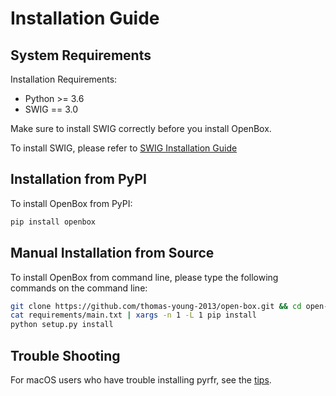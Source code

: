 # Installation Guide

## System Requirements

Installation Requirements:
+ Python >= 3.6
+ SWIG == 3.0

Make sure to install SWIG correctly before you install OpenBox.

To install SWIG, please refer to [SWIG Installation Guide](./install_swig.md)

## Installation from PyPI

To install OpenBox from PyPI:

```bash
pip install openbox
```

## Manual Installation from Source

To install OpenBox from command line, please type the following commands on the command line:

```bash
git clone https://github.com/thomas-young-2013/open-box.git && cd open-box
cat requirements/main.txt | xargs -n 1 -L 1 pip install
python setup.py install
```

## Trouble Shooting

For macOS users who have trouble installing pyrfr, see the [tips](./install-pyrfr-on-macos.md).

